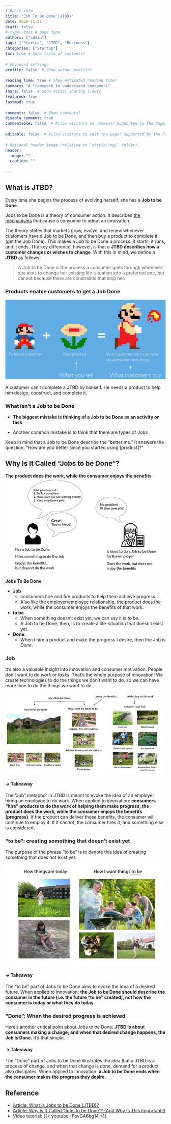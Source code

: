 ```yaml
---
# Basic info
title: "Job To Be Done (JTBD)"
date: 2020-11-21
draft: false
# type: docs # page type
authors: ["admin"]
tags: ["Startup", "JTBD", "Business"]
categories: ["Startup"]
toc: true # Show table of contents?

# Advanced settings
profile: false  # Show author profile?

reading_time: true # Show estimated reading time?
summary: "A framework to understand consumers"
share: false  # Show social sharing links?
featured: true
lastmod: true

comments: false  # Show comments?
disable_comment: true
commentable: false  # Allow visitors to comment? Supported by the Page, Post, and Docs content types.

editable: false  # Allow visitors to edit the page? Supported by the Page, Post, and Docs content types.

# Optional header image (relative to `static/img/` folder).
header:
  image: ""
  caption: ""
  
---
```



## What is JTBD?

Every time she begins the process of evolving herself, she has a **Job to be Done**.

Jobs to be Done is a theory of consumer action. It describes [the mechanisms](https://jtbd.info/the-jobs-to-be-done-data-model-b270f6fc445) that cause a consumer to adopt an innovation.

The theory states that markets grow, evolve, and renew whenever customers have a Job to be Done, and then buy a product to complete it (get the Job Done). This makes a Job to be Done a process: it starts, it runs, and it ends. The key difference, however, is that a **JTBD describes how a customer changes or wishes to change**. With this in mind, we define a **JTBD** as follows:

> A Job to be Done is the process a consumer goes through whenever she aims to change her existing life-situation into a preferred one, but cannot because there are constraints that stop her.

### Products enable customers to get a Job Done

![Image for post](https://raw.githubusercontent.com/EckoTan0804/upic-repo/master/uPic/1*BhyxChE7GUVz-_nynqUXUQ-20201120205914493.jpeg)

A customer can’t complete a JTBD by himself. He needs a product to help him design, construct, and complete it.

### What isn’t a Job to be Done

- **The biggest mistake is thinking of a Job to be Done as an activity or task**

- Another common mistake is to think that there are types of Jobs

Keep in mind that a Job to be Done describe the “better me.” It answers the question, “How are you better since you started using [product]?”



## Why Is It Called “Jobs to be Done”?

**The product does the work, while the consumer enjoys the benefits**![Image for post](https://raw.githubusercontent.com/EckoTan0804/upic-repo/master/uPic/1*GFS-4tbPSsmpw0SlXUKKjw.jpeg)

**Jobs To Be Done**

- **Job**
  - consumers hire and fire products to help them achieve progress. 
  - Also like the employer/employee relationship, the product does the work, while the consumer enjoys the benefits of that work.
- **to be**
  - When something doesn’t exist yet, we can say it is *to be.* 
  - A Job to be Done, then, is to create a life-situation that doesn’t exist yet.
- **Done**. 
  - When I hire a product and make the progress I desire, then the Job is *Done*.

### Job

It’s also a valuable insight into innovation and consumer motivation. People don’t want to do *work* or *tasks*. That’s the whole purpose of innovation! We create technologies to do the things we don’t want to do, so we can have more time to do the things we want to do.

![Image for post](https://raw.githubusercontent.com/EckoTan0804/upic-repo/master/uPic/1*Kh5JwqI6mVzGtNkV6JK6Cg.jpeg)

#### **→ Takeaway**

The “Job” metaphor in JTBD is meant to evoke the idea of an employer hiring an employee to do work. When applied to innovation: **consumers “hire” products to do the work of helping them make progress; the product does the work, while the consumer enjoys the benefits (progress)**. If the product can deliver those benefits, the consumer will continue to employ it. If it cannot, the consumer fires it, and something else is considered.

### “to be”: creating something that doesn’t exist yet

The purpose of the phrase “to be” is to denote this idea of creating something that does not exist yet. 

![Image for post](https://raw.githubusercontent.com/EckoTan0804/upic-repo/master/uPic/1*08Fg9VOYUemEtZYbA4tv4g.jpeg)

#### → Takeaway

The “to be” part of Jobs to be Done aims to evoke the idea of a desired future. When applied to innovation: **the Job to be Done should describe the consumer in the future (i.e. the future “to be” created), not how the consumer is today or what they do today**.

### **“Done”:** When the desired progress is achieved

Here’s another critical point about Jobs to be Done: **JTBD is about consumers making a change; and when that desired change happens, the Job is Done.** It’s that simple.

#### → Takeaway

The “Done” part of Jobs to be Done illustrates the idea that a JTBD is a process of change, and when that change is done, demand for a product also dissipates. When applied to innovation: **a Job to be Done ends when the consumer makes the progress they desire.**

## Reference

- [Article: What is Jobs to be Done (JTBD)?](https://jtbd.info/2-what-is-jobs-to-be-done-jtbd-796b82081cca)
- [Article: Why Is It Called “Jobs to be Done”? (And Why Is This Important?)](https://jtbd.info/why-is-it-called-jobs-to-be-done-and-why-is-this-important-7febc880289b)
- Video tutorial:
    {{< youtube -FbvCA6bg14 >}}